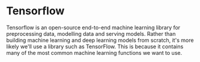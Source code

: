 # Tensorflow 
Tensorflow is an open-source end-to-end machine learning library for preprocessing data, modelling data and serving models. Rather than building machine learning and deep learning models from scratch, it's more likely we'll use a library such as TensorFlow. This is because it contains many of the most common machine learning functions we want to use.
